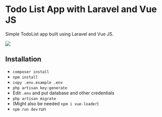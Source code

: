 # Todo List App with Laravel and Vue JS

Simple TodoList app built using Laravel and Vue JS.

![](https://user-images.githubusercontent.com/8875989/152109817-cacc4cd0-d3a4-4e40-b2bf-510327c3ee7e.png)

## Installation

* `composer install`
* `npm install`
* `copy .env.example .env`
* `php artisan key:generate`
* Edit `.env` and put database and other credentials 
* `php artisan migrate`
* (Might also be needed `npm i vue-loader`)
* `npm run dev` run